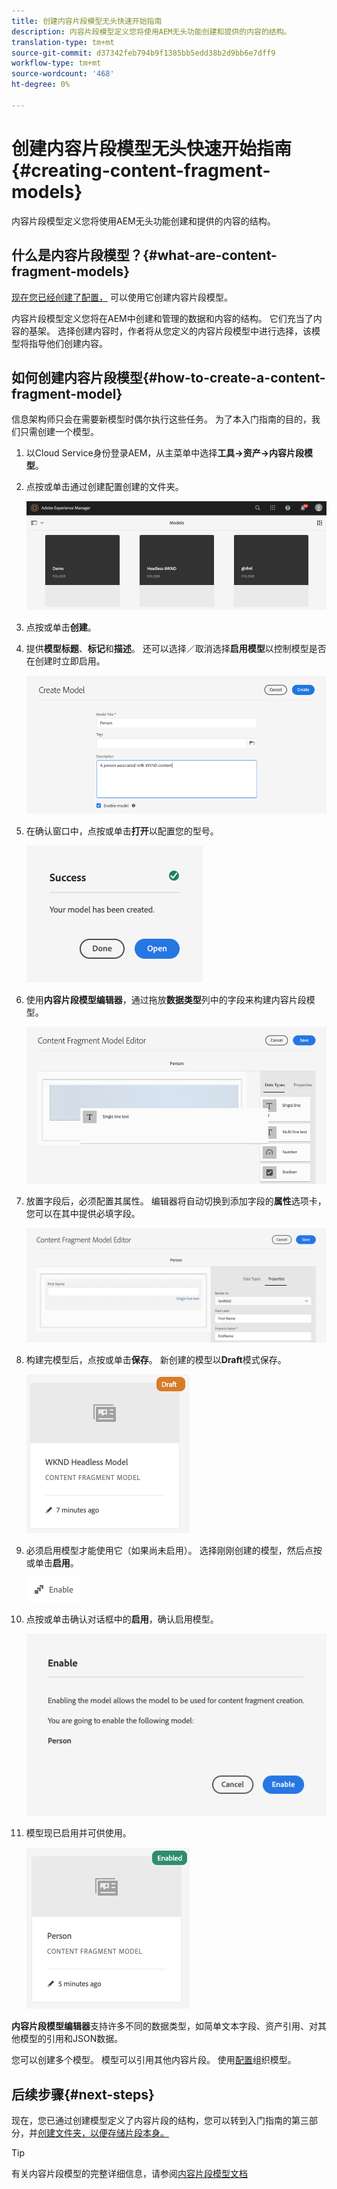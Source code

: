 ```yaml
---
title: 创建内容片段模型无头快速开始指南
description: 内容片段模型定义您将使用AEM无头功能创建和提供的内容的结构。
translation-type: tm+mt
source-git-commit: d37342feb794b9f1385bb5edd38b2d9bb6e7dff9
workflow-type: tm+mt
source-wordcount: '468'
ht-degree: 0%

---
```



# 创建内容片段模型无头快速开始指南{#creating-content-fragment-models}

内容片段模型定义您将使用AEM无头功能创建和提供的内容的结构。

## 什么是内容片段模型？{#what-are-content-fragment-models}

[现在您已经创建了配置，](create-configuration.md) 可以使用它创建内容片段模型。

内容片段模型定义您将在AEM中创建和管理的数据和内容的结构。 它们充当了内容的基架。 选择创建内容时，作者将从您定义的内容片段模型中进行选择，该模型将指导他们创建内容。

## 如何创建内容片段模型{#how-to-create-a-content-fragment-model}

信息架构师只会在需要新模型时偶尔执行这些任务。 为了本入门指南的目的，我们只需创建一个模型。

1. 以Cloud Service身份登录AEM，从主菜单中选择&#x200B;**工具->资产->内容片段模型**。
1. 点按或单击通过创建配置创建的文件夹。

   ![模型文件夹](../assets/models-folder.png)
1. 点按或单击&#x200B;**创建**。
1. 提供&#x200B;**模型标题**、**标记**&#x200B;和&#x200B;**描述**。 还可以选择／取消选择&#x200B;**启用模型**&#x200B;以控制模型是否在创建时立即启用。

   ![创建模型](../assets/models-create.png)
1. 在确认窗口中，点按或单击&#x200B;**打开**&#x200B;以配置您的型号。

   ![确认窗口](../assets/models-confirmation.png)
1. 使用&#x200B;**内容片段模型编辑器**，通过拖放&#x200B;**数据类型**&#x200B;列中的字段来构建内容片段模型。

   ![拖放字段](../assets/models-drag-and-drop.png)

1. 放置字段后，必须配置其属性。 编辑器将自动切换到添加字段的&#x200B;**属性**&#x200B;选项卡，您可以在其中提供必填字段。

   ![配置属性](../assets/models-configure-properties.png)
1. 构建完模型后，点按或单击&#x200B;**保存**。 新创建的模型以&#x200B;**Draft**&#x200B;模式保存。

   ![在绘制模式下建模](../assets/models-draft.png)
1. 必须启用模型才能使用它（如果尚未启用）。 选择刚刚创建的模型，然后点按或单击&#x200B;**启用**。

   ![启用模型](../assets/models-enable.png)
1. 点按或单击确认对话框中的&#x200B;**启用**，确认启用模型。

   ![启用确认对话框](../assets/models-enabling.png)
1. 模型现已启用并可供使用。

   ![启用模型](../assets/models-enabled.png)

**内容片段模型编辑器**&#x200B;支持许多不同的数据类型，如简单文本字段、资产引用、对其他模型的引用和JSON数据。

您可以创建多个模型。 模型可以引用其他内容片段。 使用[配置](create-configuration.md)组织模型。

## 后续步骤{#next-steps}

现在，您已通过创建模型定义了内容片段的结构，您可以转到入门指南的第三部分，并[创建文件夹，以便存储片段本身。](create-assets-folder.md)

>[!TIP]
>
>有关内容片段模型的完整详细信息，请参阅[内容片段模型文档](/help/assets/content-fragments/content-fragments-models.md)
